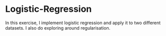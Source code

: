 # Logistic-Regression
In this exercise, I implement logistic regression and apply it to two different datasets. I also do exploring around regularisation.
